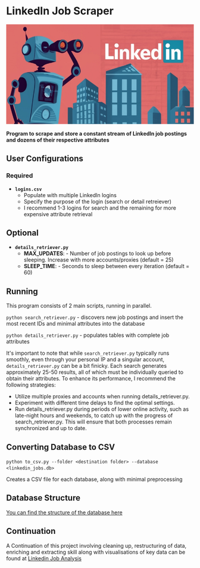 # LinkedIn Job Scraper

<img src="media/logo.jpg" width="530" height="267">

**Program to scrape and store a constant stream of LinkedIn job postings and dozens of their respective attributes**


## User Configurations

### Required
- **```logins.csv```**
  - Populate with multiple LinkedIn logins
  - Specify the purpose of the login (search or detail retreiever)
  - I recommend 1-3 logins for search and the remaining for more expensive attribute retrieval
## Optional
- **```details_retriever.py```**
  - **MAX_UPDATES**: - Number of job postings to look up before sleeping. Increase with more accounts/proxies (default = 25)
  - **SLEEP_TIME**: - Seconds to sleep between every iteration (default = 60)

## Running

This program consists of 2 main scripts, running in parallel.

```python search_retriever.py``` - discovers new job postings and insert the most recent IDs and minimal attributes into the database

```python details_retriever.py``` - populates tables with complete job attributes


It's important to note that while ```search_retriever.py``` typically runs smoothly, even through your personal IP and a singular account, ```details_retriever.py``` can be a bit finicky. Each search generates approximately 25-50 results, all of which must be individually queried to obtain their attributes. To enhance its performance, I recommend the following strategies:

- Utilize multiple proxies and accounts when running details_retriever.py.
- Experiment with different time delays to find the optimal settings.
- Run details_retriever.py during periods of lower online activity, such as late-night hours and weekends, to catch up with the progress of search_retriever.py. This will ensure that both processes remain synchronized and up to date.

## Converting Database to CSV

```python to_csv.py --folder <destination folder> --database <linkedin_jobs.db>```

Creates a CSV file for each database, along with minimal preprocessing


## Database Structure

[You can find the structure of the database here](DatabaseStructure.md)

## Continuation
A Continuation of this project involving cleaning up, restructuring of data, enriching and extracting skill along with visualisations of key data can be found at [Linkedin Job Analysis](https://github.com/SindhiaBhanu-C/Linkedin-Job-Analysis)
